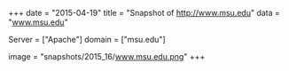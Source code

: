 
+++
date = "2015-04-19"
title = "Snapshot of http://www.msu.edu"
data = "www.msu.edu"

Server = ["Apache"]
domain = ["msu.edu"]

  image = "snapshots/2015_16/www.msu.edu.png"
+++
#
